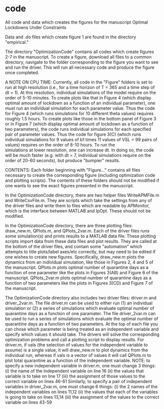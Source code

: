 # code
All code and data which creates the figures for the manuscript Optimal Lockdowns Under Constraints

Data and .do files which create figure 1 are found in the directory "empirical."

The directory "OptimizationCode" contains all codes which create figures 2-7 in the manuscript. 
To create a figure, download all files to a common directory, navigate to the folder corresponding 
to the figure you want to see and run the driver. This will run all necessary code and produce the 
figure once completed. 

A NOTE ON CPU TIME: Currently, all code in the "Figure" folders is set to run at high resolution
(i.e., for a time horizon of T = 365 and a time step of dt = 1). At this resolution, individual 
simulations of the model require on the order of 5-10 minutes. To create plots like that in 
Figure 4 (which display optimal amount of lockdown as a function of an individual parameter), 
one must run an individual simulation for each parameter value. Thus the code for Figure 4 (which
runs simulations for 10 different theta values) requires roughly 1.5 hours. To create plots like 
those in the bottom panel of Figure 3 or in Figure 7 (which display optimal amount of lockdown 
as a function of two parameters), the code runs individual simulations for each specified pair of 
parameter values. Thus the code for figure 3(C) (which runs individual simulations for 9 values of 
b1 times 11 values of VSL = 99 pairs of values) requires on the order of 8-10 hours. To run the  
simulations at lower resolution, one can increase dt. In doing so, the code will be much faster 
(e.g. with dt = 7, individual simulations require on the order of 20-60 seconds), but produce 
"bumpier" results. 

CONTENTS: 
  Each folder beginning with "Figure..." contains all files necessary to create the corresponding
  figure (including optimization code and plotting scripts). The contents of these folders should 
  not be modified if one wants to see the exact figures presented in the manuscript. 

  In the OptimizationCode directory, there are two helper files WriteAPMFile.m and WriteCsvFile.m.
  They are scripts which take the settings from any of the driver files and write them to files which 
  are readable by APMonitor, which is the interface between MATLAB and IpOpt.
  These should not be modified. 

  In the OptimizationCode directory, there are three plotting files: draw_new.m, QPlots.m, and 
  QPlots_2var.m. Each of the driver files runs some simulation(s) and prints results to a MATLAB
  data file. These plotting scripts import data from these data files and plot results. They 
  are called at the bottom of the driver files, and contain some "automation" which attempts to 
  title plots/label axes/etc correctly, but may need to be edited if one wishes to create new figures. 
  Specifically, draw_new.m plots the dynamics from an individual simulation, like those in Figures
  2, 4 and 5 of the manuscript. QPlots.m plots optimal number of quarantine days as a function of 
  one parameter like the plots in Figures 3(AB) and Figure 6 of the manuscript. QPlots_2var.m plots
  optimal number of quarantine days as a function of two parameters like the plots in Figures 3(CD)
  and Figure 7 of the manuscript. 

  The OptimizationCode directory also includes two driver files: driver.m and driver_2var.m. 
  The file driver.m can be used to either run (1) an individual simulation or (2) a series of 
  simulations which evaluate optimal number of quarantine days as a function of one paramater. 
  The file driver_2var.m can be used to run a series of simulations which evaluate the optimal
  number of quarantine days as a function of two parameters. At the top of each file you can chose 
  which parameter is being treated as an independent variable and specify which values it should take. 
  The drivers will solve the corresponding optimization problems and call a plotting script to display
  results. For driver.m, if vals (the selection of values for the independent variable to assume) is a
  single value, it will draw_new.m to plot dynamics from the individual run, whereas if vals is a vector 
  of values it will call QPlots.m to plot total quarantine as a function of the independent variable. 
  NOTE: to specify a new independent variable in driver.m, one must change 3 things: 
      (i) the name of the independent variable on line 16
      (ii) the values that variable is to take on line 17
      (iii) the assignment of those values to the correct variable on lines 46-61
  Similarly, to specify a pair of independent variables in driver_2var.m, one must change 6 things: 
      (i) the 2 names of the independent variables on lines 11,12
      (ii) the values that each of the variables is going to take on lines 13,14
      (iii) the assignment of the values to the correct variable on lines 43-59
  
